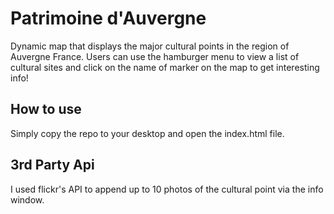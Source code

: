 # Patrimoine d'Auvergne

Dynamic map that displays the major cultural points in the region of Auvergne France. 
Users can use the hamburger menu to view a list of cultural sites and click on the name of marker on the map to get 
interesting info!

## How to use

Simply copy the repo to your desktop and open the index.html file.

## 3rd Party Api

I used flickr's API to append up to 10 photos of the cultural point via the info window.
